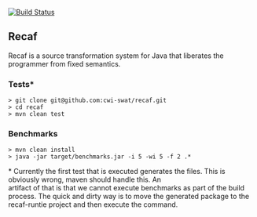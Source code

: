 
[![Build Status](https://travis-ci.com/cwi-swat/recaf.svg?token=EYsxboxiFVSqpFARwkTX&branch=master)](https://travis-ci.com/cwi-swat/recaf)

## Recaf
Recaf is a source transformation system for Java that liberates the programmer from fixed semantics. 

### Tests*

```shell
> git clone git@github.com:cwi-swat/recaf.git
> cd recaf
> mvn clean test
```

### Benchmarks

```shell
> mvn clean install
> java -jar target/benchmarks.jar -i 5 -wi 5 -f 2 .*
```

\* Currently the first test that is executed generates the files. This is obviously wrong, maven should handle this. An   
   artifact of that is that we cannot execute benchmarks as part of the build process. The quick and dirty way is to move the
   generated package to the recaf-runtie project and then execute the command.
